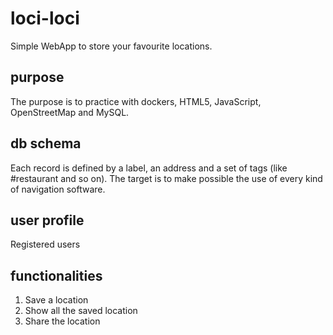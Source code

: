 # loci-loci
Simple WebApp to store your favourite locations.

## purpose
The purpose is to practice with dockers, HTML5, JavaScript, OpenStreetMap and MySQL. 

## db schema
Each record is defined by a label, an address and a set of tags (like #restaurant and so on).
The target is to make possible the use of every kind of navigation software.

## user profile
Registered users

## functionalities
1. Save a location
2. Show all the saved location
3. Share the location
   





